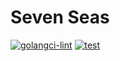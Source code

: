 # Seven Seas

[![golangci-lint](https://github.com/efumagal/sevenseas/actions/workflows/golangci-lint.yml/badge.svg)](https://github.com/efumagal/sevenseas/actions/workflows/golangci-lint.yml)
[![test](https://github.com/efumagal/sevenseas/actions/workflows/test.yml/badge.svg)](https://github.com/efumagal/sevenseas/actions/workflows/test.yml)
